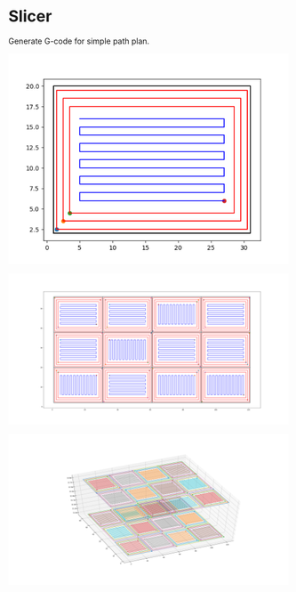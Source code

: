 # Slicer
Generate G-code for simple path plan.

![Contour and raster](https://github.com/zhangyaqi1989/Slicer/blob/master/images/multi_contours_raster.png)

![checker board](https://github.com/zhangyaqi1989/Slicer/blob/master/images/check_board.png)

![multiple layer](https://github.com/zhangyaqi1989/Slicer/blob/master/images/multilayer_check_board.png)
